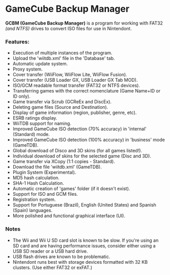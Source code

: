 # GameCube Backup Manager

**GCBM (GameCube Backup Manager)** is a program for working with FAT32 *(and NTFS)* drives to convert ISO files for use in Nintendont.

### Features:

+ Execution of multiple instances of the program.
+ Upload the 'wiitdb.xml' file in the 'Database' tab.
+ Automatic update system.
+ Proxy system.
+ Cover transfer (WiiFlow, WiiFlow Lite, WiiFlow Fusion).
+ Cover transfer (USB Loader GX, USB Loader GX Tab MOD).
+ ISO/GCM readable format transfer (FAT32 or NTFS devices).
+ Transferring games with the correct nomenclature (Game Name+ID or ID only).
+ Game transfer via Scrub (GCReEx and DiscEx).
+ Deleting game files (Source and Destination).
+ Display of game information (region, publisher, genre, etc).
+ ESRB ratings display.
+ WiiTDB support for naming.
+ Improved GameCube ISO detection (70% accuracy) in 'internal' (Standard) mode.
+ Improved GameCube ISO detection (100% accuracy) in 'business' mode (GameTDB).
+ Global download of Disco and 3D skins (for all games listed!).
+ Individual download of skins for the selected game (Disc and 3D).
+ Game transfer via XCopy (1:1 copies - Standard).
+ Download the file 'wiitdb.xml' (GameTDB).
+ Plugin System (Experimental).
+ MD5 hash calculation.
+ SHA-1 Hash Calculation.
+ Automatic creation of 'games' folder (if it doesn't exist).
+ Support for ISO and GCM files.
+ Registration system.
+ Support for Portuguese (Brazil), English (United States) and Spanish (Spain) languages.
+ More polished and functional graphical interface (UI).

### Notes

+ The Wii and Wii U SD card slot is known to be slow. If you're using an SD card and are having performance issues, consider either using a USB SD reader or a USB hard drive.
+ USB flash drives are known to be problematic.
+ Nintendont runs best with storage devices formatted with 32 KB clusters. (Use either FAT32 or exFAT.)


